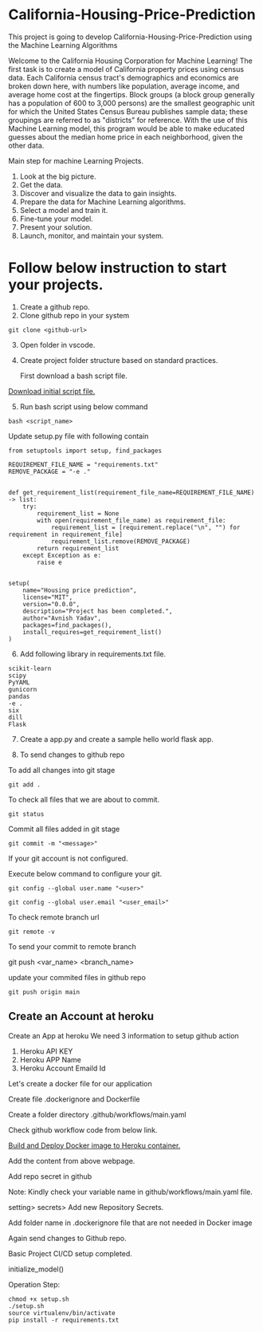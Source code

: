 # California-Housing-Price-Prediction
This project is going to develop California-Housing-Price-Prediction using the Machine Learning Algorithms

Welcome to the California Housing Corporation for Machine Learning! The first task is to create a model of California property prices using census data. Each California census tract's demographics and economics are broken down here, with numbers like population, average income, and average home cost at the fingertips. Block groups (a block group generally has a population of 600 to 3,000 persons) are the smallest geographic unit for which the United States Census Bureau publishes sample data; these groupings are referred to as "districts" for reference. With the use of this Machine Learning model, this program would be able to make educated guesses about the median home price in each neighborhood, given the other data.



Main step for machine Learning Projects.

1. Look at the big picture.
2. Get the data.
3. Discover and visualize the data to gain insights.
4. Prepare the data for Machine Learning algorithms.
5. Select a model and train it.
6. Fine-tune your model.
7. Present your solution.
8. Launch, monitor, and maintain your system.

# Follow below instruction to start your projects.

1. Create a github repo.
2. Clone github repo in your system
  ```
  git clone <github-url>
  ```
3. Open folder in vscode.

4. Create project folder structure based on standard practices.
   
   First download a bash script file.
  
  <a href="https://raw.githubusercontent.com/iNeuron-Pvt-Ltd/housing_prediciton/main/inital_bash_script.sh">
Download initial script file.
  </a>

5. Run bash script using below command

```
bash <script_name>
```
Update setup.py file with following contain
```
from setuptools import setup, find_packages

REQUIREMENT_FILE_NAME = "requirements.txt"
REMOVE_PACKAGE = "-e ."


def get_requirement_list(requirement_file_name=REQUIREMENT_FILE_NAME) -> list:
    try:
        requirement_list = None
        with open(requirement_file_name) as requirement_file:
            requirement_list = [requirement.replace("\n", "") for requirement in requirement_file]
            requirement_list.remove(REMOVE_PACKAGE)
        return requirement_list
    except Exception as e:
        raise e


setup(
    name="Housing price prediction",
    license="MIT",
    version="0.0.0",
    description="Project has been completed.",
    author="Avnish Yadav",
    packages=find_packages(),
    install_requires=get_requirement_list()
)
```

6. Add following library in requirements.txt file.

```
scikit-learn
scipy 
PyYAML
gunicorn
pandas
-e .
six
dill
Flask
```

7. Create a app.py and create a sample hello world flask app.


8. To send changes to github repo 

To add all changes into git stage
```
git add .
```

To check all files that we are about to commit.
```
git status 
```
Commit all files added in git stage
```
git commit -m "<message>"
```

If your git account is not configured.

Execute below command to configure your git.
```
git config --global user.name "<user>"
```
```
git config --global user.email "<user_email>"
```
To check remote branch url
```
git remote -v
```
To send your commit to remote branch

git push <var_name> <branch_name>



update your commited files in github repo
```
git push origin main
```

## Create an Account at heroku

Create an App at heroku
We need 3 information to setup github action
1. Heroku API KEY
2. Heroku APP Name
3. Heroku Account Emaild Id

Let's create a docker file for our application

Create file .dockerignore and Dockerfile

Create a folder directory .github/workflows/main.yaml

Check github workflow code from below link.

<a href="https://github.com/marketplace/actions/build-push-and-release-a-docker-container-to-heroku">Build and Deploy Docker image to Heroku container.</a>

Add the content from above webpage.


Add repo secret in github

Note: Kindly check your variable name in github/workflows/main.yaml file.

setting> secrets> Add new Repository Secrets.

Add folder name in .dockerignore file that are not needed in Docker image

Again send changes to Github repo.

Basic Project CI/CD setup completed.








initialize_model()


Operation Step:
```
chmod +x setup.sh
./setup.sh
source virtualenv/bin/activate
pip install -r requirements.txt
